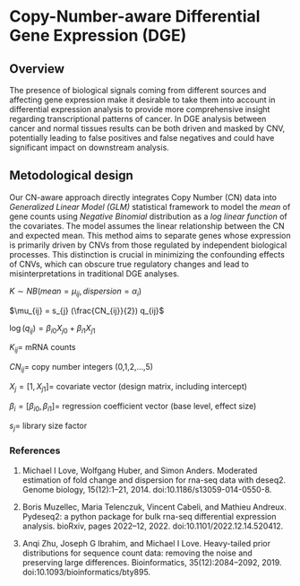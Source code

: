 # Copy-Number-aware Differential Gene Expression (DGE)

## Overview

The presence of biological signals coming from different sources and affecting gene expression make it
desirable to take them into account in differential expression analysis to provide more comprehensive insight regarding
transcriptional patterns of cancer. In DGE analysis between cancer and normal tissues results can be both driven and masked by CNV, potentially leading to false positives and false negatives and could have significant impact on downstream analysis.



## Metodological design
Our CN-aware approach directly integrates Copy Number (CN) data into *Generalized Linear Model (GLM)* statistical framework to model the *mean* of gene counts using *Negative Binomial* distribution as a *log linear function* of the covariates. The model assumes the linear relationship between the CN and expected mean.
This method aims to separate genes whose expression is primarily driven by CNVs from those regulated by independent biological processes. This distinction is crucial in minimizing the confounding effects of CNVs, which can obscure true regulatory changes and lead to misinterpretations in traditional DGE analyses.


$`K \sim NB(mean = \mu_{ij}, dispersion = \alpha_i)`$ 

$`\mu_{ij} = s_{j} (\frac{CN_{ij}}{2}) q_{ij}`$  

$`\log(q_{ij}) = \beta_{i0} X_{j0} + \beta_{i1} X_{j1}`$ 

$`K_{ij} =`$ mRNA counts

$`CN_{ij} =`$ copy number integers (0,1,2,...,5)

$`X_j = [1, X_{j1}] = `$ covariate vector (design matrix, including intercept)

$`\beta_i = [\beta_{i0}, \beta_{i1}] = `$ regression coefficient vector (base level, effect size)

$`s_j =`$ library size factor





### References

1. Michael I Love, Wolfgang Huber, and Simon Anders. Moderated estimation of fold change and dispersion for rna-seq data with deseq2. Genome biology, 15(12):1–21, 2014. doi:10.1186/s13059-014-0550-8.

2. Boris Muzellec, Maria Telenczuk, Vincent Cabeli, and Mathieu Andreux. Pydeseq2: a python package for bulk rna-seq differential expression analysis. bioRxiv, pages 2022–12, 2022. doi:10.1101/2022.12.14.520412.

3. Anqi Zhu, Joseph G Ibrahim, and Michael I Love. Heavy-tailed prior distributions for sequence count data: removing the noise and preserving large differences. Bioinformatics, 35(12):2084–2092, 2019. doi:10.1093/bioinformatics/bty895.
